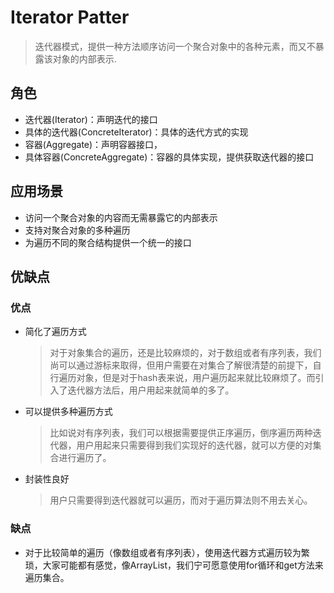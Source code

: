 # Iterator Patter
> 迭代器模式，提供一种方法顺序访问一个聚合对象中的各种元素，而又不暴露该对象的内部表示.

## 角色
* 迭代器(Iterator)：声明迭代的接口
* 具体的迭代器(ConcreteIterator)：具体的迭代方式的实现
* 容器(Aggregate)：声明容器接口，
* 具体容器(ConcreteAggregate)：容器的具体实现，提供获取迭代器的接口

## 应用场景

* 访问一个聚合对象的内容而无需暴露它的内部表示
* 支持对聚合对象的多种遍历
* 为遍历不同的聚合结构提供一个统一的接口

## 优缺点

### 优点
   * 简化了遍历方式
     > 对于对象集合的遍历，还是比较麻烦的，对于数组或者有序列表，我们尚可以通过游标来取得，但用户需要在对集合了解很清楚的前提下，自行遍历对象，但是对于hash表来说，用户遍历起来就比较麻烦了。而引入了迭代器方法后，用户用起来就简单的多了。
   * 可以提供多种遍历方式
     > 比如说对有序列表，我们可以根据需要提供正序遍历，倒序遍历两种迭代器，用户用起来只需要得到我们实现好的迭代器，就可以方便的对集合进行遍历了。
   * 封装性良好
     > 用户只需要得到迭代器就可以遍历，而对于遍历算法则不用去关心。
     
### 缺点 
  * 对于比较简单的遍历（像数组或者有序列表），使用迭代器方式遍历较为繁琐，大家可能都有感觉，像ArrayList，我们宁可愿意使用for循环和get方法来遍历集合。